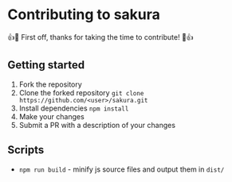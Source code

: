 # Contributing to sakura

:+1::tada: First off, thanks for taking the time to contribute! :tada::+1:

## Getting started

1. Fork the repository
2. Clone the forked repository `git clone https://github.com/<user>/sakura.git`
3. Install dependencies `npm install`
4. Make your changes
5. Submit a PR with a description of your changes

## Scripts

* `npm run build` - minify js source files and output them in `dist/`
